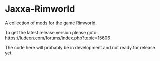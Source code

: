 # Jaxxa-Rimworld
A collection of mods for the game Rimworld.

To get the latest release version please goto:
https://ludeon.com/forums/index.php?topic=15606

The code here will probably be in development and not ready for release yet.
